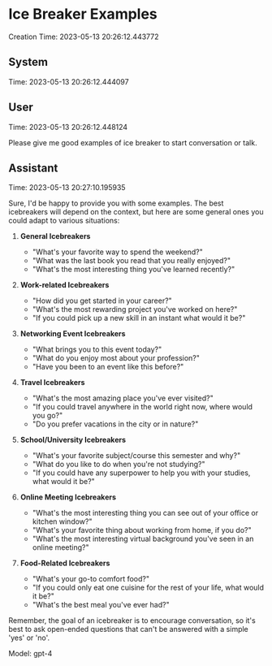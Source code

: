 # Ice Breaker Examples

Creation Time: 2023-05-13 20:26:12.443772

## System

Time: 2023-05-13 20:26:12.444097



## User

Time: 2023-05-13 20:26:12.448124

 Please give me good examples of ice breaker to start conversation or talk.

## Assistant

Time: 2023-05-13 20:27:10.195935

Sure, I'd be happy to provide you with some examples. The best icebreakers will depend on the context, but here are some general ones you could adapt to various situations:

1. **General Icebreakers**

   - "What's your favorite way to spend the weekend?"
   - "What was the last book you read that you really enjoyed?"
   - "What's the most interesting thing you've learned recently?"

2. **Work-related Icebreakers**

   - "How did you get started in your career?"
   - "What's the most rewarding project you've worked on here?"
   - "If you could pick up a new skill in an instant what would it be?"

3. **Networking Event Icebreakers**

   - "What brings you to this event today?"
   - "What do you enjoy most about your profession?"
   - "Have you been to an event like this before?"

4. **Travel Icebreakers**

   - "What's the most amazing place you've ever visited?"
   - "If you could travel anywhere in the world right now, where would you go?"
   - "Do you prefer vacations in the city or in nature?"

5. **School/University Icebreakers**

   - "What's your favorite subject/course this semester and why?"
   - "What do you like to do when you're not studying?"
   - "If you could have any superpower to help you with your studies, what would it be?"

6. **Online Meeting Icebreakers**

   - "What's the most interesting thing you can see out of your office or kitchen window?"
   - "What's your favorite thing about working from home, if you do?"
   - "What's the most interesting virtual background you've seen in an online meeting?"

7. **Food-Related Icebreakers**

   - "What's your go-to comfort food?"
   - "If you could only eat one cuisine for the rest of your life, what would it be?"
   - "What's the best meal you've ever had?"

Remember, the goal of an icebreaker is to encourage conversation, so it's best to ask open-ended questions that can't be answered with a simple 'yes' or 'no'.


Model: gpt-4